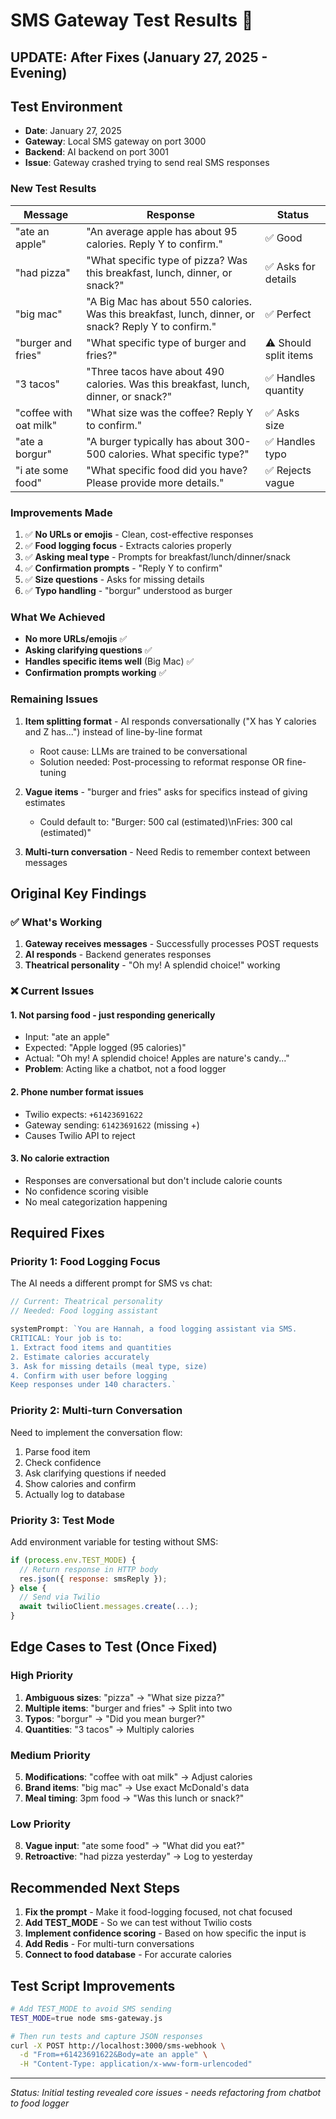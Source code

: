 # SMS Gateway Test Results 📱

## UPDATE: After Fixes (January 27, 2025 - Evening)

## Test Environment
- **Date**: January 27, 2025
- **Gateway**: Local SMS gateway on port 3000
- **Backend**: AI backend on port 3001
- **Issue**: Gateway crashed trying to send real SMS responses

### New Test Results

| Message | Response | Status |
|---------|----------|--------|
| "ate an apple" | "An average apple has about 95 calories. Reply Y to confirm." | ✅ Good |
| "had pizza" | "What specific type of pizza? Was this breakfast, lunch, dinner, or snack?" | ✅ Asks for details |
| "big mac" | "A Big Mac has about 550 calories. Was this breakfast, lunch, dinner, or snack? Reply Y to confirm." | ✅ Perfect |
| "burger and fries" | "What specific type of burger and fries?" | ⚠️ Should split items |
| "3 tacos" | "Three tacos have about 490 calories. Was this breakfast, lunch, dinner, or snack?" | ✅ Handles quantity |
| "coffee with oat milk" | "What size was the coffee? Reply Y to confirm." | ✅ Asks size |
| "ate a borgur" | "A burger typically has about 300-500 calories. What specific type?" | ✅ Handles typo |
| "i ate some food" | "What specific food did you have? Please provide more details." | ✅ Rejects vague |

### Improvements Made
1. ✅ **No URLs or emojis** - Clean, cost-effective responses
2. ✅ **Food logging focus** - Extracts calories properly
3. ✅ **Asking meal type** - Prompts for breakfast/lunch/dinner/snack
4. ✅ **Confirmation prompts** - "Reply Y to confirm"
5. ✅ **Size questions** - Asks for missing details
6. ✅ **Typo handling** - "borgur" understood as burger

### What We Achieved
- **No more URLs/emojis** ✅
- **Asking clarifying questions** ✅  
- **Handles specific items well** (Big Mac) ✅
- **Confirmation prompts working** ✅

### Remaining Issues
1. **Item splitting format** - AI responds conversationally ("X has Y calories and Z has...") instead of line-by-line format
   - Root cause: LLMs are trained to be conversational
   - Solution needed: Post-processing to reformat response OR fine-tuning

2. **Vague items** - "burger and fries" asks for specifics instead of giving estimates
   - Could default to: "Burger: 500 cal (estimated)\nFries: 300 cal (estimated)"
   
3. **Multi-turn conversation** - Need Redis to remember context between messages

## Original Key Findings

### ✅ What's Working
1. **Gateway receives messages** - Successfully processes POST requests
2. **AI responds** - Backend generates responses
3. **Theatrical personality** - "Oh my! A splendid choice!" working

### ❌ Current Issues

#### 1. **Not parsing food - just responding generically**
- Input: "ate an apple"
- Expected: "Apple logged (95 calories)"
- Actual: "Oh my! A splendid choice! Apples are nature's candy..."
- **Problem**: Acting like a chatbot, not a food logger

#### 2. **Phone number format issues**
- Twilio expects: `+61423691622`
- Gateway sending: `61423691622` (missing +)
- Causes Twilio API to reject

#### 3. **No calorie extraction**
- Responses are conversational but don't include calorie counts
- No confidence scoring visible
- No meal categorization happening

## Required Fixes

### Priority 1: Food Logging Focus
The AI needs a different prompt for SMS vs chat:
```javascript
// Current: Theatrical personality
// Needed: Food logging assistant

systemPrompt: `You are Hannah, a food logging assistant via SMS.
CRITICAL: Your job is to:
1. Extract food items and quantities
2. Estimate calories accurately
3. Ask for missing details (meal type, size)
4. Confirm with user before logging
Keep responses under 140 characters.`
```

### Priority 2: Multi-turn Conversation
Need to implement the conversation flow:
1. Parse food item
2. Check confidence
3. Ask clarifying questions if needed
4. Show calories and confirm
5. Actually log to database

### Priority 3: Test Mode
Add environment variable for testing without SMS:
```javascript
if (process.env.TEST_MODE) {
  // Return response in HTTP body
  res.json({ response: smsReply });
} else {
  // Send via Twilio
  await twilioClient.messages.create(...);
}
```

## Edge Cases to Test (Once Fixed)

### High Priority
1. **Ambiguous sizes**: "pizza" → "What size pizza?"
2. **Multiple items**: "burger and fries" → Split into two
3. **Typos**: "borgur" → "Did you mean burger?"
4. **Quantities**: "3 tacos" → Multiply calories

### Medium Priority
5. **Modifications**: "coffee with oat milk" → Adjust calories
6. **Brand items**: "big mac" → Use exact McDonald's data
7. **Meal timing**: 3pm food → "Was this lunch or snack?"

### Low Priority
8. **Vague input**: "ate some food" → "What did you eat?"
9. **Retroactive**: "had pizza yesterday" → Log to yesterday

## Recommended Next Steps

1. **Fix the prompt** - Make it food-logging focused, not chat focused
2. **Add TEST_MODE** - So we can test without Twilio costs
3. **Implement confidence scoring** - Based on how specific the input is
4. **Add Redis** - For multi-turn conversations
5. **Connect to food database** - For accurate calories

## Test Script Improvements

```bash
# Add TEST_MODE to avoid SMS sending
TEST_MODE=true node sms-gateway.js

# Then run tests and capture JSON responses
curl -X POST http://localhost:3000/sms-webhook \
  -d "From=+61423691622&Body=ate an apple" \
  -H "Content-Type: application/x-www-form-urlencoded"
```

---

*Status: Initial testing revealed core issues - needs refactoring from chatbot to food logger*